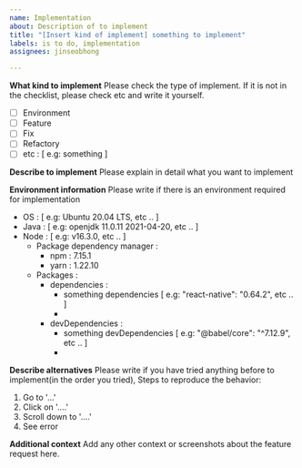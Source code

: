 ```yaml
---
name: Implementation
about: Description of to implement
title: "[Insert kind of implement] something to implement"
labels: is to do, implementation
assignees: jinseobhong

---
```


**What kind to implement**
Please check the type of implement. If it is not in the checklist, please check etc and write it yourself.

- [ ] Environment
- [ ] Feature
- [ ] Fix
- [ ] Refactory
- [ ] etc : [ e.g: something ]

**Describe to implement**
Please explain in detail what you want to implement

**Environment information**
Please write if there is an environment required for implementation 

- OS : [ e.g: Ubuntu 20.04 LTS, etc .. ]
- Java : [ e.g: openjdk 11.0.11 2021-04-20, etc .. ]
- Node : [ e.g: v16.3.0, etc .. ]
    - Package dependency manager :
        - npm : 7.15.1
        - yarn : 1.22.10
    - Packages :
        - dependencies :
            - something dependencies [ e.g: "react-native": "0.64.2", etc .. ]
            -
        - devDependencies :
            - something devDependencies [ e.g: "@babel/core": "^7.12.9", etc .. ]
            -
    
**Describe alternatives**
Please write if you have tried anything before to implement(in the order you tried), Steps to reproduce the behavior:
1. Go to '...'
2. Click on '....'
3. Scroll down to '....'
4. See error

**Additional context**
Add any other context or screenshots about the feature request here.
